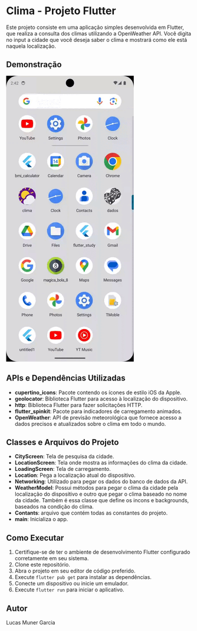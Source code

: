 # Clima - Projeto Flutter

Este projeto consiste em uma aplicação simples desenvolvida em Flutter, que realiza a consulta dos climas utilizando a OpenWeather API. Você digita no input a cidade que você deseja saber o clima e mostrará como ele está naquela localização.

## Demonstração
![gif_funcionalidade](images/video_tela.gif)

## APIs e Dependências Utilizadas
- **cupertino_icons**: Pacote contendo os ícones de estilo iOS da Apple.
- **geolocator**: Biblioteca Flutter para acesso à localização do dispositivo.
- **http**: Biblioteca Flutter para fazer solicitações HTTP.
- **flutter_spinkit**: Pacote para indicadores de carregamento animados.
- **OpenWeather**: API de previsão meteorológica que fornece acesso a dados precisos e atualizados sobre o clima em todo o mundo.

## Classes e Arquivos do Projeto
- **CityScreen**: Tela de pesquisa da cidade.
- **LocationScreen**: Tela onde mostra as informações do clima da cidade.
- **LoadingScreen**: Tela de carregamento.
- **Location**: Pega a localização atual do dispositivo.
- **Networking**: Utilizado para pegar os dados do banco de dados da API.
- **WeatherModel**: Possui métodos para pegar o clima da cidade pela localização do dispositivo e outro que pegar o clima baseado no nome da cidade. Também é essa classe que define os incons e backgrounds, baseados na condição do clima. 
- **Contants**: arquivo que contém todas as constantes do projeto.
- **main**: Inicializa o app.

## Como Executar
1. Certifique-se de ter o ambiente de desenvolvimento Flutter configurado corretamente em seu sistema.
2. Clone este repositório.
3. Abra o projeto em seu editor de código preferido.
4. Execute `flutter pub get` para instalar as dependências.
5. Conecte um dispositivo ou inicie um emulador.
6. Execute `flutter run` para iniciar o aplicativo.

## Autor
Lucas Muner Garcia

